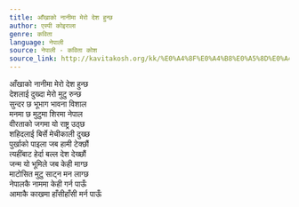 ```yaml
---
title: आँखाको नानीमा मेरो देश हुन्छ
author: एस्पी कोइराला
genre: कविता
language: नेपाली
source: नेपाली - कविता कोश
source_link: http://kavitakosh.org/kk/%E0%A4%8F%E0%A4%B8%E0%A5%8D%E0%A4%AA%E0%A5%80_%E0%A4%95%E0%A5%8B%E0%A4%87%E0%A4%B0%E0%A4%BE%E0%A4%B2%E0%A4%BE
---
```


आँखाको नानीमा मेरो देश हुन्छ  
देशलाई दुख्दा मेरो मुटु रुन्छ  
सुन्दर छ भूभाग भावना विशाल  
मनमा छ मुटुमा शिरमा नेपाल  
वीरताको जगमा यो राष्ट्र उठ्छ  
शहिदलाई बिर्से मेचीकाली दुख्छ  
पुर्खाको पाइला जब हामी टेक्छौं  
त्यहींबाट हेर्दा बल्ल देश देख्छौं  
जन्म यो भूमिले जब केही माग्छ  
माटोसित मुटु साट्न मन लाग्छ  
नेपालकै नाममा केही गर्न पाऊँ  
आमाकै काखमा हाँसीहाँसी मर्न पाऊँ
